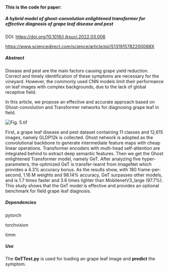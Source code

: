 #### This is the code for paper:

##### A hybrid model of ghost-convolution enlightened transformer for effective diagnosis of grape leaf disease and pest

DOI: https://doi.org/10.1016/j.jksuci.2022.03.006

https://www.sciencedirect.com/science/article/pii/S131915782200088X

##### Abstract

Disease and pest are the main factors causing grape yield reduction. Correct and timely identification of these symptoms are necessary for the vineyard. However, the commonly used CNN models limit their performance on leaf images with complex backgrounds, due to the lack of global receptive field. 

In this article, we propose an effective and accurate approach based on Ghost-convolution and Transformer networks for diagnosing grape leaf in field.

![Fig. 5.tif](C:\Users\luxy\OneDrive%20-%20zju.edu.cn\Code\pycode\project\p4_grape2021\GeT_model\model_pth\GeT_r.png)

First, a grape leaf disease and pest dataset containing 11 classes and 12,615 images, namely GLDP12k is collected. Ghost network is adopted as the convolutional backbone to generate intermediate feature maps with cheap linear operations. Transformer encoders with multi-head self-attention are integrated behind to extract deep semantic features. Then we get the Ghost enlightened Transformer model, namely GeT. After analyzing five hyper-parameters, the optimized GeT is transfer-learnt from ImageNet which provides a 4.3% accuracy bonus. As the results show, with 180 frame-per-second, 1.16 M weights and 98.14% accuracy, GeT surpasses other models, and is 1.7 times faster and 3.6 times lighter than MobilenetV3_large (97.7%). This study shows that the GeT model is effective and provides an optional benchmark for field grape leaf diagnosis.

##### Dependencies

pytorch

torchvision

timm

##### Use

The **GeTTest.py** is used for loading an grape leaf image and **predict** the symptom.
